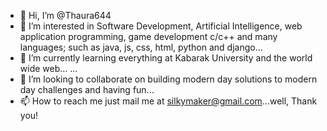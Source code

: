 - 👋 Hi, I’m @Thaura644
- 👀 I’m interested in Software Development, Artificial Intelligence, web application programming, game development c/c++ and many languages; such as java, js, css, html, python and django...
- 🌱 I’m currently learning everything at Kabarak University and the world wide web...<Hahahaha> ...
- 💞️ I’m looking to collaborate on building modern day solutions to modern day challenges and having fun...
- 📫 How to reach me just mail me at silkymaker@gmail.com...well, Thank you!

<!---
Thaura644/Thaura644 is a ✨ special ✨ repository because its `README.md` (this file) appears on your GitHub profile.
You can click the Preview link to take a look at your changes.
--->
